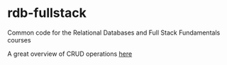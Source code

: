 rdb-fullstack
=============

Common code for the Relational Databases and Full Stack Fundamentals courses

A great overview of CRUD operations [here](https://classroom.udacity.com/courses/ud088/lessons/3621198668/concepts/36300689480923)
